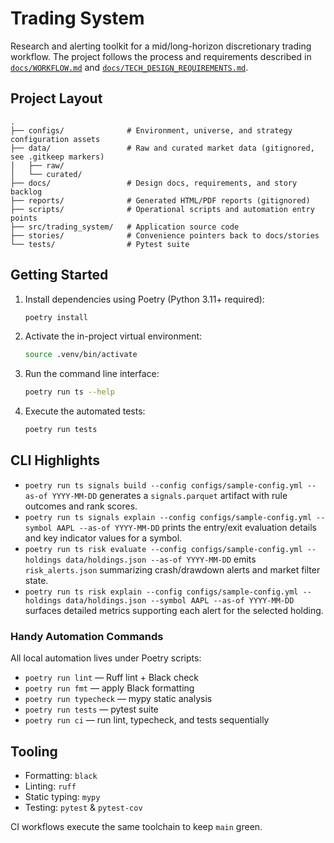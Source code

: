 # Trading System

Research and alerting toolkit for a mid/long-horizon discretionary trading workflow. The
project follows the process and requirements described in [`docs/WORKFLOW.md`](docs/WORKFLOW.md)
and [`docs/TECH_DESIGN_REQUIREMENTS.md`](docs/TECH_DESIGN_REQUIREMENTS.md).

## Project Layout

```
.
├── configs/              # Environment, universe, and strategy configuration assets
├── data/                 # Raw and curated market data (gitignored, see .gitkeep markers)
│   ├── raw/
│   └── curated/
├── docs/                 # Design docs, requirements, and story backlog
├── reports/              # Generated HTML/PDF reports (gitignored)
├── scripts/              # Operational scripts and automation entry points
├── src/trading_system/   # Application source code
├── stories/              # Convenience pointers back to docs/stories
└── tests/                # Pytest suite
```

## Getting Started

1. Install dependencies using Poetry (Python 3.11+ required):
   ```bash
   poetry install
   ```
2. Activate the in-project virtual environment:
   ```bash
   source .venv/bin/activate
   ```
3. Run the command line interface:
   ```bash
   poetry run ts --help
   ```
4. Execute the automated tests:
   ```bash
   poetry run tests
   ```

## CLI Highlights

- `poetry run ts signals build --config configs/sample-config.yml --as-of YYYY-MM-DD`
  generates a `signals.parquet` artifact with rule outcomes and rank scores.
- `poetry run ts signals explain --config configs/sample-config.yml --symbol AAPL --as-of YYYY-MM-DD`
  prints the entry/exit evaluation details and key indicator values for a symbol.
- `poetry run ts risk evaluate --config configs/sample-config.yml --holdings data/holdings.json --as-of YYYY-MM-DD`
  emits `risk_alerts.json` summarizing crash/drawdown alerts and market filter state.
- `poetry run ts risk explain --config configs/sample-config.yml --holdings data/holdings.json --symbol AAPL --as-of YYYY-MM-DD`
  surfaces detailed metrics supporting each alert for the selected holding.

### Handy Automation Commands

All local automation lives under Poetry scripts:

- `poetry run lint` — Ruff lint + Black check
- `poetry run fmt` — apply Black formatting
- `poetry run typecheck` — mypy static analysis
- `poetry run tests` — pytest suite
- `poetry run ci` — run lint, typecheck, and tests sequentially

## Tooling

- Formatting: `black`
- Linting: `ruff`
- Static typing: `mypy`
- Testing: `pytest` & `pytest-cov`

CI workflows execute the same toolchain to keep `main` green.
